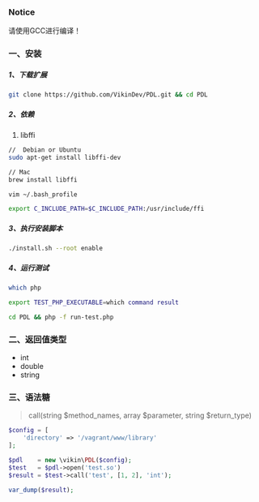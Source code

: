 ### Notice

请使用GCC进行编译！

### 一、安装

##### 1、下载扩展

```bash
git clone https://github.com/VikinDev/PDL.git && cd PDL
```

##### 2、依赖

1. libffi


```bash
//  Debian or Ubuntu
sudo apt-get install libffi-dev

// Mac
brew install libffi

vim ~/.bash_profile

export C_INCLUDE_PATH=$C_INCLUDE_PATH:/usr/include/ffi
```

##### 3、执行安装脚本

```bash
./install.sh --root enable
```

##### 4、运行测试

```bash
which php

export TEST_PHP_EXECUTABLE=which command result

cd PDL && php -f run-test.php
```

### 二、返回值类型

 - int
 - double
 - string

### 三、语法糖

> call(string $method_names, array $parameter, string $return_type)

```php
$config = [
    'directory' => '/vagrant/www/library'
];

$pdl    = new \vikin\PDL($config);
$test   = $pdl->open('test.so')
$result = $test->call('test', [1, 2], 'int');

var_dump($result);
```
